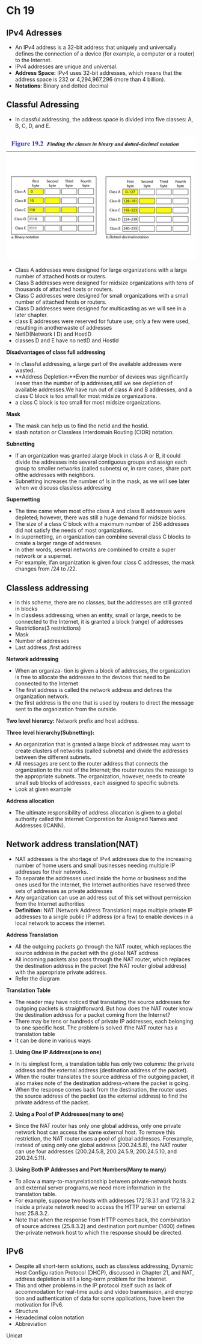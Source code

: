 # Ch 19
## IPv4 Adresses
- An IPv4 address is a 32-bit address that uniquely and universally defines the connection
 of a device (for example, a computer or a router) to the Internet.
-  IPv4 addresses are unique and universal.
- **Address Space:** IPv4 uses 32-bit addresses, which means that the address space is 232 or
 4,294,967,296 (more than 4 billion). 
- **Notations**: Binary and dotted decimal
## Classful Adressing
- In classful addressing, the address space is divided into five classes: A, B, C, D,
 and E.

<img src="Images/Screenshot 2024-12-14 183438.png" width="" height="">

-  Class A addresses were designed for
 large organizations with a large number of attached hosts or routers.
- Class B addresses
 were designed for midsize organizations with tens of thousands of attached hosts or
 routers.
- Class C addresses were designed for small organizations with a small number of
 attached hosts or routers.
- Class D addresses were designed for multicasting as we will see in
 a later chapter.
-  class E
 addresses were reserved for future use; only a few were used, resulting in anotherwaste
 of addresses
- NetID(Network I D) and HostID
-  classes D and E have no netID and HostId

**Disadvantages of class full addressing**
-  In c1assful addressing, a large part of the available addresses were wasted.
- **Address Depletion:**Even the number of devices was significantly lesser than the number of ip addresses,still we see depletion of available addresses.We have run out of class A and B addresses, and  a class C block is too small for most midsize organizations. 
-  a class C block is too small for most midsize organizations. 

**Mask**
- The mask can help us to find the netid and the hostid.
- slash notation or Classless
 Interdomain Routing (CIDR) notation.

**Subnetting**
-  If an organization was
 granted alarge block in class A or B, it could divide the addresses into several contiguous
 groups and assign each group to smaller networks (called subnets) or, in rare cases,
 share part ofthe addresses with neighbors. 
- Subnetting increases the number of Is in the
 mask, as we will see later when we discuss classless addressing

**Supernetting**
-  The time came when most ofthe class A and class B addresses were depleted; however,
 there was still a huge demand for midsize blocks. 
- The size of a class C block with a
 maximum number of 256 addresses did not satisfy the needs of most organizations.
- In supernetting, an organization can combine several class C blocks to create a larger
 range of addresses. 
 - In other words, several networks are combined to create a super
network or a supernet.
- For example, ifan
 organization is given four class C addresses, the mask changes from /24 to /22. 

## Classless addressing
-  In this scheme, there are no
 classes, but the addresses are still granted in blocks
- In classless addressing, when an entity, small or large, needs to be connected to the
 Internet, it is granted a block (range) of addresses
- Restrictions(3 restrictions)
- Mask
- Number of addresses
- Last address ,first address

**Network addressing**
- When an organiza- tion is given a block of addresses, the organization is free to allocate the addresses to the devices that need to be connected to the Internet
- The first address is called the
 network address and defines the organization network.
- the first address is the one that is used by routers to direct the message sent to the organization from the outside.

**Two level hierarcy:** Network prefix and host address.

**Three level hierarchy(Subnetting):**
 - An organization that is granted a large block of addresses may want to create clusters of
 networks (called subnets) and divide the addresses between the different subnets.
 -  All messages are sent to the router address that connects the organization
 to the rest of the Internet; the router routes the message to the appropriate subnets. The
 organization, however, needs to create small sub blocks of addresses, each assigned to
 specific subnets. 
 - Look at given example

**Address allocation**
- The ultimate responsibility of address allocation is given to a global authority called the Internet Corporation for Assigned Names and Addresses (ICANN). 

## Network address translation(NAT)
- NAT addresses is the shortage of IPv4 addresses due to the increasing number of home users and small businesses needing multiple IP addresses for their networks.
- To separate the addresses used inside the home or business and the ones used for the Internet, the Internet authorities have reserved three sets of addresses as private addresses
- Any organization can use an address out of this set without permission from the Internet authorities
- **Definition:** NAT (Network Address Translation) maps multiple private IP addresses to a single public IP address (or a few) to enable devices in a local network to access the internet.

 **Address Translation**
 - All the outgoing packets go through the NAT router, which replaces the source address
 in the packet with the global NAT address
 - All incoming packets also pass through the
 NAT router, which replaces the destination address in the packet (the NAT router global
 address) with the appropriate private address. 
 - Refer the diagram

**Translation Table**
- The reader may have noticed that translating the source addresses for outgoing packets
 is straightforward. But how does the NAT router know the destination address for a
 packet coming from the Internet? 
- There may be tens or hundreds of private IP addresses,
 each belonging to one specific host. The problem is solved ifthe NAT router has a translation table
- It can be done in various ways
1. **Using One IP Address(one to one)**
- In its simplest form, a translation table has only two columns:
 the private address and the external address (destination address of the packet). 
- When
 the router translates the source address of the outgoing packet, it also makes note of the
 destination address-where the packet is going. 
- When the response comes back from
 the destination, the router uses the source address of the packet (as the external address)
 to find the private address of the packet.
2.  **Using a Pool of IP Addresses(many to one)**
-  Since the NAT router has only one global address, only
 one private network host can access the same external host. To remove this restriction, the
 NAT router uses a pool of global addresses. Forexample, instead of using only one global
 address (200.24.5.8), the NAT router can use four addresses (200.24.5.8, 200.24.5.9,
 200.24.5.10, and 200.24.5.11).
3. **Using Both IP Addresses and Port Numbers(Many to many)**
- To allow a many-to-manyrelationship
 between private-network hosts and external server programs,we need more information
 in the translation table. 
- For example, suppose two hosts with addresses 172.18.3.1 and
 172.18.3.2 inside a private network need to access the HTTP server on external host  25.8.3.2.
-  Note that when the response from HTTP comes back, the combination of source
 address (25.8.3.2) and destination port number (1400) defines the-private network host
 to which the response should be directed. 

## IPv6
- Despite all short-term solutions, such as classless addressing, Dynamic Host Configu
ration Protocol (DHCP), discussed in Chapter 21, and NAT, address depletion is still a
 long-term problem for the Internet. 
- This and other problems in the IP protocol itself  such as lack of accommodation for real-time audio and video transmission, and encryp
tion and authentication of data for some applications, have been the motivation for IPv6.
- Structure
- Hexadecimal colon notation
- Abbreviation

Unicat